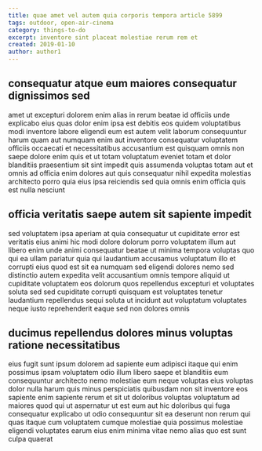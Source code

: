 ```yaml
---
title: quae amet vel autem quia corporis tempora article 5899
tags: outdoor, open-air-cinema
category: things-to-do
excerpt: inventore sint placeat molestiae rerum rem et
created: 2019-01-10
author: author1
---
```


## consequatur atque eum maiores consequatur dignissimos sed

amet ut excepturi dolorem enim alias in rerum beatae id officiis unde explicabo eius quas dolor enim ipsa est debitis eos quidem voluptatibus modi inventore labore eligendi eum est autem velit laborum consequuntur harum quam aut numquam enim aut inventore consequatur voluptatem officiis occaecati et necessitatibus accusantium est quisquam omnis non saepe dolore enim quis et ut totam voluptatum eveniet totam et dolor blanditiis praesentium sit sint impedit quis assumenda voluptas totam aut et omnis ad officia enim dolores aut quis consequatur nihil expedita molestias architecto porro quia eius ipsa reiciendis sed quia omnis enim officia quis est nulla nesciunt

## officia veritatis saepe autem sit sapiente impedit

sed voluptatem ipsa aperiam at quia consequatur ut cupiditate error est veritatis eius animi hic modi dolore dolorum porro voluptatem illum aut libero enim unde animi consequatur beatae ut minima tempora voluptas quo qui ea ullam pariatur quia qui laudantium accusamus voluptatum illo et corrupti eius quod est sit ea numquam sed eligendi dolores nemo sed distinctio autem expedita velit accusantium omnis tempore aliquid ut cupiditate voluptatem eos dolorum quos repellendus excepturi et voluptates soluta sed sed cupiditate corrupti quisquam est voluptates tenetur laudantium repellendus sequi soluta ut incidunt aut voluptatum voluptates neque iusto reprehenderit eaque sed non dolores omnis

## ducimus repellendus dolores minus voluptas ratione necessitatibus

eius fugit sunt ipsum dolorem ad sapiente eum adipisci itaque qui enim possimus ipsam voluptatem odio illum libero saepe et blanditiis eum consequuntur architecto nemo molestiae eum neque voluptas eius voluptas dolor nulla harum quis minus perspiciatis quibusdam non sit inventore eos sapiente enim sapiente rerum et sit ut doloribus voluptas voluptatum ad maiores quod qui ut aspernatur ut est eum aut hic doloribus qui fuga consequatur explicabo ut odio consequuntur sit ea deserunt non rerum qui quas itaque cum voluptatem cumque molestiae quia possimus molestiae eligendi voluptates earum eius enim minima vitae nemo alias quo est sunt culpa quaerat
